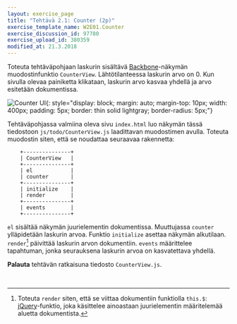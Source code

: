 ```yaml
---
layout: exercise_page
title: "Tehtävä 2.1: Counter (2p)"
exercise_template_name: W2E01.Counter
exercise_discussion_id: 97780
exercise_upload_id: 380359
modified_at: 21.3.2018
---
```


Toteuta tehtäväpohjaan laskurin sisältävä [Backbone][Backbone]-näkymän muodostinfunktio `CounterView`. Lähtötilanteessa laskurin arvo on 0. Kun sivulla olevaa painiketta klikataan, laskurin arvo kasvaa yhdellä ja arvo esitetään dokumentissa.

[Backbone]: http://backbonejs.org/#View

![Counter UI](../img/w2e01-counter.png "Counter UI"){: style="display: block; margin: auto; margin-top: 10px; width: 400px; padding: 5px; border: thin solid lightgray; border-radius: 5px;"}

Tehtäväpohjassa valmiina oleva sivu `index.html` luo näkymän tässä tiedostoon `js/todo/CounterView.js` laadittavan muodostimen avulla. Toteuta muodostin siten, että se noudattaa seuraavaa rakennetta:

~~~
    +---------------+
    | CounterView   |
    +---------------+
    | el            |
    | counter       |
    +---------------+
    | initialize    |
    | render        |
    +---------------+
    | events        |
    +---------------+
~~~

`el` sisältää näkymän juurielementin dokumentissa. Muuttujassa `counter` ylläpidetään laskurin arvoa. Funktio `initialize` asettaa näkymän alkutilaan. `render`[^2] päivittää laskurin arvon dokumentiin. `events` määrittelee tapahtuman, jonka seurauksena laskurin arvoa on kasvatettava yhdellä.

[^2]: Toteuta `render` siten, että se viittaa dokumentiin funktiolla `this.$`: [jQuery][jQuery]-funktio, joka käsittelee ainoastaan juurielementin määritelemää aluetta dokumentista.

[jQuery]: https://jquery.com

**Palauta** tehtävän ratkaisuna tiedosto `CounterView.js`.

<br/>
